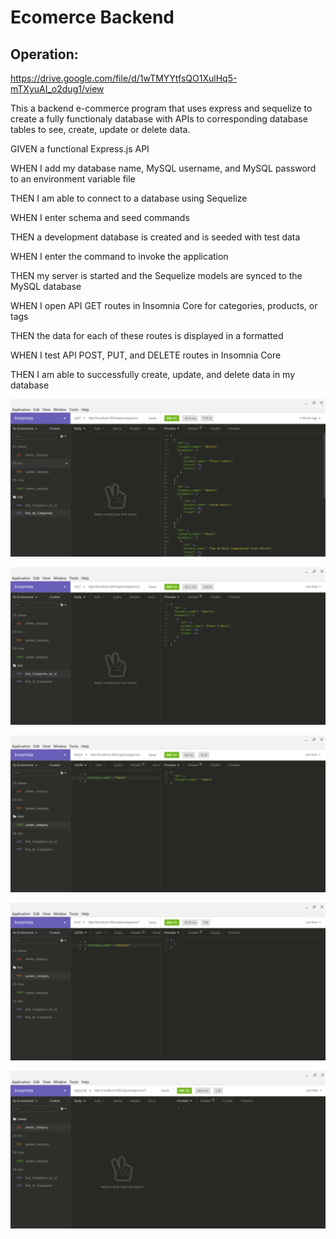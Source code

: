 # Ecomerce Backend

## Operation:
https://drive.google.com/file/d/1wTMYYtfsQO1XulHq5-mTXyuAI_o2dug1/view

This a backend e-commerce program that uses express and sequelize to create a fully functionaly database with APIs to corresponding database tables to see, create, update or delete data.

GIVEN a functional Express.js API

WHEN I add my database name, MySQL username, and MySQL password to an environment variable file

THEN I am able to connect to a database using Sequelize

WHEN I enter schema and seed commands

THEN a development database is created and is seeded with test data

WHEN I enter the command to invoke the application

THEN my server is started and the Sequelize models are synced to the MySQL database

WHEN I open API GET routes in Insomnia Core for categories, products, or tags

THEN the data for each of these routes is displayed in a formatted 

WHEN I test API POST, PUT, and DELETE routes in Insomnia Core

THEN I am able to successfully create, update, and delete data in my database

![Get All objects API](./Develop/readme_images/GetAll.png "Get all objects")

![Get One object API](./Develop/readme_images/GetOne.png "Get One object")

![Create object API](./Develop/readme_images/Create.png "Create an object")

![Update object API](./Develop/readme_images/Update.png "Update an object")

![Delete object API](./Develop/readme_images/Delete.png "Delete an object")